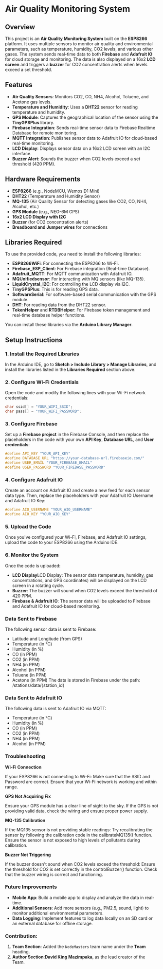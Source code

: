 # Air Quality Monitoring System

## Overview
This project is an **Air Quality Monitoring System** built on the **ESP8266** platform. It uses multiple sensors to monitor air quality and environmental parameters, such as temperature, humidity, CO2 levels, and various other gases. The system sends real-time data to both **Firebase** and **Adafruit IO** for cloud storage and monitoring. The data is also displayed on a 16x2 **LCD screen** and triggers a **buzzer** for CO2 concentration alerts when levels exceed a set threshold.

## Features
- **Air Quality Sensors**: Monitors CO2, CO, NH4, Alcohol, Toluene, and Acetone gas levels.
- **Temperature and Humidity**: Uses a **DHT22** sensor for reading temperature and humidity.
- **GPS Module**: Captures the geographical location of the sensor using the **TinyGPSPlus** library.
- **Firebase Integration**: Sends real-time sensor data to Firebase Realtime Database for remote monitoring.
- **MQTT Integration**: Publishes sensor data to Adafruit IO for cloud-based real-time monitoring.
- **LCD Display**: Displays sensor data on a 16x2 LCD screen with an I2C interface.
- **Buzzer Alert**: Sounds the buzzer when CO2 levels exceed a set threshold (420 PPM).

## Hardware Requirements
- **ESP8266** (e.g., NodeMCU, Wemos D1 Mini)
- **DHT22** (Temperature and Humidity Sensor)
- **MQ-135** (Air Quality Sensor for detecting gases like CO2, CO, NH4, Alcohol, etc.)
- **GPS Module** (e.g., NEO-6M GPS)
- **16x2 LCD Display with I2C**
- **Buzzer** (for CO2 concentration alerts)
- **Breadboard and Jumper wires** for connections

## Libraries Required
To use the provided code, you need to install the following libraries:
- **ESP8266WiFi**: For connecting the ESP8266 to Wi-Fi.
- **Firebase_ESP_Client**: For Firebase integration (Real-time Database).
- **Adafruit_MQTT**: For MQTT communication with Adafruit IO.
- **MQUnifiedsensor**: For interacting with MQ sensors (like MQ-135).
- **LiquidCrystal_I2C**: For controlling the LCD display via I2C.
- **TinyGPSPlus**: This is for reading GPS data.
- **SoftwareSerial**: For software-based serial communication with the GPS module.
- **DHT**: For reading data from the DHT22 sensor.
- **TokenHelper** and **RTDBHelper**: For Firebase token management and real-time database helper functions.

You can install these libraries via the **Arduino Library Manager**.

## Setup Instructions

### 1. Install the Required Libraries
In the Arduino IDE, go to **Sketch > Include Library > Manage Libraries**, and install the libraries listed in the **Libraries Required** section above.

### 2. Configure Wi-Fi Credentials
Open the code and modify the following lines with your Wi-Fi network credentials:
```cpp
char ssid[] = "YOUR_WIFI_SSID";
char pass[] = "YOUR_WIFI_PASSWORD";
```

### 3. Configure Firebase
Set up a **Firebase project** in the Firebase Console, and then replace the placeholders in the code with your own **API Key**, **Database URL**, and **User credentials**:
```cpp
#define API_KEY "YOUR_API_KEY"
#define DATABASE_URL "https://your-database-url.firebaseio.com/"
#define USER_EMAIL "YOUR_FIREBASE_EMAIL"
#define USER_PASSWORD "YOUR_FIREBASE_PASSWORD"
```

### 4. Configure Adafruit IO
Create an account on Adafruit IO and create a new feed for each sensor data type. Then, replace the placeholders with your Adafruit IO Username and Adafruit IO Key:
```cpp
#define AIO_USERNAME "YOUR_AIO_USERNAME"
#define AIO_KEY "YOUR_AIO_KEY"
```

### 5. Upload the Code
Once you've configured your Wi-Fi, Firebase, and Adafruit IO settings, upload the code to your ESP8266 using the Arduino IDE.

### 6. Monitor the System
Once the code is uploaded:

- **LCD Display**LCD Display: The sensor data (temperature, humidity, gas concentrations, and GPS coordinates) will be displayed on the LCD screen in a rotating cycle.
- **Buzzer**: The buzzer will sound when CO2 levels exceed the threshold of 420 PPM.
- **Firebase & Adafruit IO**: The sensor data will be uploaded to Firebase and Adafruit IO for cloud-based monitoring.

### Data Sent to Firebase
The following sensor data is sent to Firebase:

- Latitude and Longitude (from GPS)
- Temperature (in °C)
- Humidity (in %)
- CO (in PPM)
- CO2 (in PPM)
- NH4 (in PPM)
- Alcohol (in PPM)
- Toluene (in PPM)
- Acetone (in PPM)
The data is stored in Firebase under the path:
/stations/data/{station_id}

### Data Sent to Adafruit IO
The following data is sent to Adafruit IO via MQTT:

- Temperature (in °C)
- Humidity (in %)
- CO (in PPM)
- CO2 (in PPM)
- NH4 (in PPM)
- Alcohol (in PPM)

### Troubleshooting
**Wi-Fi Connection**

If your ESP8266 is not connecting to Wi-Fi:
Make sure that the SSID and Password are correct.
Ensure that your Wi-Fi network is working and within range.

**GPS Not Acquiring Fix**

Ensure your GPS module has a clear line of sight to the sky.
If the GPS is not providing valid data, check the wiring and ensure proper power supply.

**MQ-135 Calibration** 

If the MQ135 sensor is not providing stable readings:
Try recalibrating the sensor by following the calibration code in the calibrateMQ135() function.
Ensure the sensor is not exposed to high levels of pollutants during calibration.

**Buzzer Not Triggering** 

If the buzzer doesn't sound when CO2 levels exceed the threshold:
Ensure the threshold for CO2 is set correctly in the controlBuzzer() function.
Check that the buzzer wiring is correct and functioning.

### Future Improvements

- **Mobile App**: Build a mobile app to display and analyze the data in real-time.
- **Additional Sensors**: Add more sensors (e.g., PM2.5, sound, light) to monitor additional environmental parameters.
- **Data Logging**: Implement features to log data locally on an SD card or an external database for offline storage.


### Contribution:
1. **Team Section**: Added the `NodeMasters` team name under the **Team** heading.
2. **Author Section**:[**David King Mazimpaka**](https://github.com/DavidkingMazimpaka), as the lead creator of the Team.
